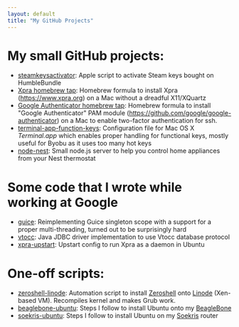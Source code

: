 ```yaml
---
layout: default
title: "My GitHub Projects"
---
```


# My small GitHub projects:

* [steamkeysactivator](https://github.com/timothybasanov/steamkeysactivator):
  Apple script to activate Steam keys bought on HumbleBundle
* [Xpra homebrew tap](https://github.com/timothybasanov/homebrew-xpra): 
  Homebrew formula to install Xpra (https://www.xpra.org) on a Mac without a dreadful X11/XQuartz 
* [Google Authenticator homebrew tap](https://github.com/timothybasanov/homebrew-google-authenticator): 
  Homebrew formula to install "Google Authenticator" PAM module (https://github.com/google/google-authenticator) on a Mac to enable two-factor authentication for ssh. 
* [terminal-app-function-keys](https://github.com/timothybasanov/terminal-app-function-keys):
  Configuration file for Mac OS X *Terminal.app* which enables proper handling for functional keys, mostly useful for Byobu as it uses too many hot keys 
* [node-nest](https://github.com/timothybasanov/node-nest): 
  Small node.js server to help you control home appliances from your Nest thermostat

# Some code that I wrote while working at Google

* [guice](https://github.com/google/guice/commits?author=timofeyb):
  Reimplementing Guice singleton scope with a support for a proper multi-threading, turned out to be surprisingly hard
* [vtocc](https://github.com/youtube/vitess/commits?author=timofeyb):
  Java JDBC driver implementation to use Vtocc database protocol
* [xpra-upstart](https://github.com/timofeyb/xpra-upstart): 
  Upstart config to run Xpra as a daemon in Ubuntu

# One-off scripts:

* [zeroshell-linode](https://github.com/timothybasanov/zeroshell-linode):
  Automation script to install [Zeroshell](http://www.wikiwand.com/en/Zeroshell) onto [Linode](https://www.linode.com) (Xen-based VM). Recompiles kernel and makes Grub work.
* [beaglebone-ubuntu](https://gist.github.com/timothybasanov/4cac1f8be77a6f912886): 
  Steps I follow to install Ubuntu onto my [BeagleBone](http://beagleboard.org/bone)
* [soekris-ubuntu](https://gist.github.com/timothybasanov/f87a337180dd153ed288):
  Steps I follow to install Ubuntu on my [Soekris](http://soekris.com) router
